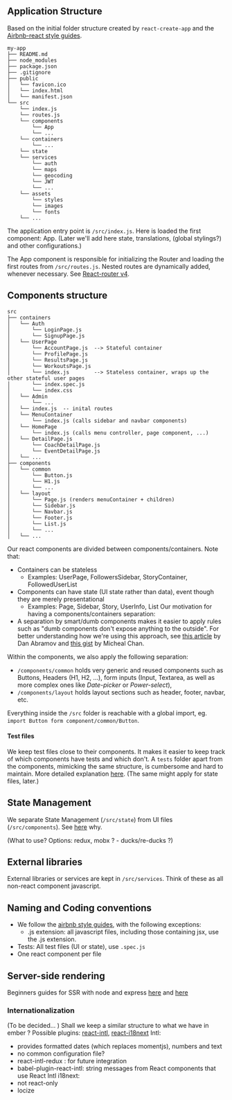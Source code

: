 ## Application Structure

Based on the initial folder structure created by `react-create-app` and the [Airbnb-react style guides](https://github.com/airbnb/javascript/tree/master/react).

```
my-app
├── README.md
├── node_modules
├── package.json
├── .gitignore
├── public
│   └── favicon.ico
│   └── index.html
│   └── manifest.json
└── src
    └── index.js
    └── routes.js
    └── components
        └── App
        └── ...
    └── containers
        └── ...
    └── state
    └── services
        └── auth
        └── maps
        └── geocoding
        └── JWT
        └── ...
    └── assets
        └── styles
        └── images
        └── fonts
    └── ...
```

The application entry point is `/src/index.js`. Here is loaded the first component: App. (Later we'll add here state, translations, (global stylings?) and other configurations.)

The App component is responsible for initializing the Router and loading the first routes from `/src/routes.js`. Nested routes are dynamically added, whenever necessary. See [React-router v4](https://reacttraining.com/react-router/web/guides/philosophy).


## Components structure
```
src
├── containers
│   └── Auth
│       └── LoginPage.js
│       └── SignupPage.js
│   └── UserPage
│       └── AccountPage.js  --> Stateful container
│       └── ProfilePage.js
│       └── ResultsPage.js
│       └── WorkoutsPage.js
│       └── index.js        --> Stateless container, wraps up the other stateful user pages
│       └── index.spec.js
│       └── index.css
│   └── Admin
│       └── ...
│   └── index.js  -- inital routes
│   └── MenuContainer
│       └── index.js (calls sidebar and navbar components)
│   └── HomePage
│       └── index.js (calls menu controller, page component, ...)
│   └── DetailPage.js
│       └── CoachDetailPage.js
│       └── EventDetailPage.js
│   └── ...
├── components
│   └── common
│       └── Button.js
│       └── H1.js
│       └── ...
│   └── layout
│       └── Page.js (renders menuContainer + children)
│       └── Sidebar.js
│       └── Navbar.js
│       └── Footer.js
│       └── List.js
│       └── ...
│   └── ...
```

Our react components are divided between components/containers.
Note that:
- Containers can be stateless
  - Examples: UserPage, FollowersSidebar, StoryContainer, FollowedUserList
- Components can have state (UI state rather than data), event though they are merely presentational
  - Examples: Page, Sidebar, Story, UserInfo, List
Our motivation for having a components/containers separation:
- A separation by smart/dumb components makes it easier to apply rules such as "dumb components don't expose anything to the outside".
For better understanding how we're using this approach, see [this article](https://medium.com/@dan_abramov/smart-and-dumb-components-7ca2f9a7c7d0) by Dan Abramov and [this gist](https://gist.github.com/chantastic/fc9e3853464dffdb1e3c) by Micheal Chan.

Within the components, we also apply the following separation:
- `/components/common` holds very generic and reused components such as Buttons, Headers (H1, H2, ...), form inputs (Input, Textarea, as well as more complex ones like *Date-picker* or *Power-select*),
- `/components/layout` holds layout sections such as header, footer, navbar, etc.

Everything inside the `/src` folder is reachable with a global import, eg. `import Button form component/common/Button`.

#### Test files
We keep test files close to their components. It makes it easier to keep track of which components have tests and which don't. A `tests` folder apart from the components, mimicking the same structure, is cumbersome and hard to maintain. More detailed explanation [here](https://www.sitepoint.com/organize-large-react-application/).
(The same might apply for state files, later.)


## State Management
We separate State Management (`/src/state`) from UI files (`/src/components`). See [here](https://medium.freecodecamp.org/scaling-your-redux-app-with-ducks-6115955638be) why.

(What to use? Options: redux, mobx ? - ducks/re-ducks ?)


## External libraries
External libraries or services are kept in `/src/services`. Think of these as all non-react component javascript.


## Naming and Coding conventions
- We follow the [airbnb style guides](https://github.com/airbnb/javascript/tree/master/react), with the following exceptions:
  - .js extension: all javascript files, including those containing jsx, use the .js extension.
- Tests: All test files (UI or state), use `.spec.js`
- One react component per file

## Server-side rendering
Beginners guides for SSR with node and express [here](https://scotch.io/tutorials/react-on-the-server-for-beginners-build-a-universal-react-and-node-app) and [here](https://loige.co/my-universal-javascript-web-applications-talk-at-codemotion-rome-2017/)

### Internationalization
(To be decided... )
Shall we keep a similar structure to what we have in ember ?
Possible plugins: [react-intl](https://github.com/yahoo/react-intl/wiki#getting-started), [react-i18next](https://github.com/i18next/react-i18next)
Intl:
- provides formatted dates (which replaces momentjs), numbers and text
- no common configuration file?
- react-intl-redux : for future integration
- babel-plugin-react-intl: string messages from React components that use React Intl
i18next:
- not react-only
- locize
